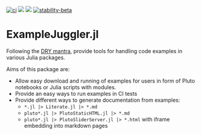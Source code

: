 [![ci](https://github.com/j-fu/ExampleJuggler.jl/actions/workflows/ci.yml/badge.svg)](https://github.com/j-fu/ExampleJuggler.jl/actions/workflows/ci.yml)
[![](https://img.shields.io/badge/docs-stable-blue.svg)](https://j-fu.github.io/ExampleJuggler.jl/stable)
[![](https://img.shields.io/badge/docs-dev-blue.svg)](https://j-fu.github.io/ExampleJuggler.jl/dev)
[![stability-beta](https://img.shields.io/badge/stability-beta-33bbff.svg)](https://github.com/mkenney/software-guides/blob/master/STABILITY-BADGES.md#beta)

# ExampleJuggler.jl


Following the [DRY mantra](https://en.wikipedia.org/wiki/Don%27t_repeat_yourself), provide tools for handling
code examples in  various Julia packages.

Aims of this package are:
- Allow easy download and running of examples for users in form of Pluto notebooks or Julia scripts with modules.
- Provide an easy ways to run examples in CI tests
- Provide different ways to generate documentation from examples:
   - `*.jl |> Literate.jl |> *.md`
   - `pluto*.jl |> PlutoStaticHTML.jl |> *.md`
   - `pluto*.jl |> PlutoSliderServer.jl |> *.html` with iframe embedding into markdown pages

